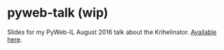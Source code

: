 # pyweb-talk (wip)

Slides for my PyWeb-IL August 2016 talk about the Krihelinator. [Available here](https://cdn.rawgit.com/Nagasaki45/pyweb-talk/master/index.html).

